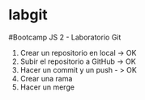 # labgit
#Bootcamp JS 2 - Laboratorio Git

1. Crear un repositorio en local -> OK
2. Subir el repositorio a GitHub -> OK
3. Hacer un commit y un push - > OK
4. Crear una rama
5. Hacer un merge